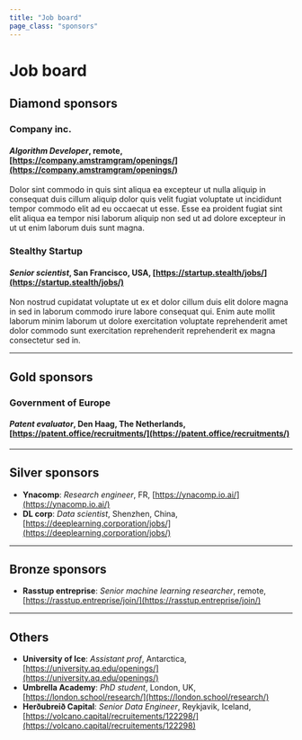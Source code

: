 ```yaml
---
title: "Job board"
page_class: "sponsors"
---
```

# Job board

## <span class="diamond">Diamond sponsors</span>

### Company inc.
#### _Algorithm Developer_, remote, [https://company.amstramgram/openings/](https://company.amstramgram/openings/)

Dolor sint commodo in quis sint aliqua ea excepteur ut nulla aliquip in consequat duis cillum aliquip dolor quis velit fugiat voluptate ut incididunt tempor commodo elit ad eu occaecat ut esse. Esse ea proident fugiat sint elit aliqua ea tempor nisi laborum aliquip non sed ut ad dolore excepteur in ut ut enim laborum duis sunt magna.

### Stealthy Startup
#### _Senior scientist_, San Francisco, USA, [https://startup.stealth/jobs/](https://startup.stealth/jobs/)

Non nostrud cupidatat voluptate ut ex et dolor cillum duis elit dolore magna in sed in laborum commodo irure labore consequat qui. Enim aute mollit laborum minim laborum ut dolore exercitation voluptate reprehenderit amet dolor commodo sunt exercitation reprehenderit reprehenderit ex magna consectetur sed in.

---

## <span class="gold">Gold sponsors</span>

### Government of Europe
#### _Patent evaluator_, Den Haag, The Netherlands, [https://patent.office/recruitments/](https://patent.office/recruitments/)


---

## <span class="silver">Silver sponsors</span>
* **Ynacomp**: _Research engineer_, FR, [https://ynacomp.io.ai/](https://ynacomp.io.ai/)
* **DL corp**: _Data scientist_, Shenzhen, China, [https://deeplearning.corporation/jobs/](https://deeplearning.corporation/jobs/)


---

## <span class="bronze">Bronze sponsors</span>
* **Rasstup entreprise**: _Senior machine learning researcher_, remote, [https://rasstup.entreprise/join/](https://rasstup.entreprise/join/)

---

## Others
* **University of Ice**: _Assistant prof_, Antarctica, [https://university.aq.edu/openings/](https://university.aq.edu/openings/)
* **Umbrella Academy**: _PhD student_, London, UK, [https://london.school/research/](https://london.school/research/)
* **Herðubreið Capital**: _Senior Data Engineer_, Reykjavik, Iceland, [https://volcano.capital/recruitements/122298/](https://volcano.capital/recruitements/122298)